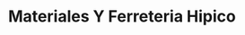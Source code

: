 ---
title: "Materiales Y Ferreteria Hipico"
url: /toluca-de-lerdo/materiales-y-ferreteria-hipico/
shop: comercio
---